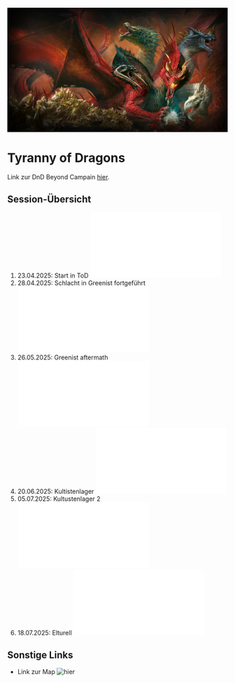 ![TyrannyOfDragons](Bilder/tod_alduin_1080p.png)

# Tyranny of Dragons

Link zur DnD Beyond Campain [hier](https://www.dndbeyond.com/campaigns/6524535).

## Session-Übersicht

1. 23.04.2025: Start in ToD ![Link](Sessions/01_23-04-25.md)
2. 28.04.2025: Schlacht in Greenist fortgeführt ![Link](Sessions/02_28-04-25.md)
3. 26.05.2025: Greenist aftermath ![Link](Sessions/03_26-05-25.md)
4. 20.06.2025: Kultistenlager ![Link](Sessions/04_20-06-25.md)
5. 05.07.2025: Kultustenlager 2 ![Link](Sessions/05_05-07-25.md)
6. 18.07.2025: Elturell ![Link](Sessions/06_18-07-25.md)

## Sonstige Links

- Link zur Map ![hier](https://media.wizards.com/2015/images/dnd/resources/Sword-Coast-Map_HighRes.jpg)
